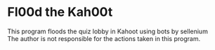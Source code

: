 # Fl00d the Kah00t
This program floods the quiz lobby in Kahoot using bots by sellenium<br>
The author is not responsible for the actions taken in this program.
